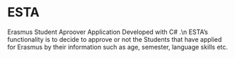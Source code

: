 # ESTA
Erasmus Student Aproover
Application Developed with C# .\n
ESTA’s functionality is to decide to approve or not the Students that have
applied for Erasmus by their information such as age, semester, language skills etc.

